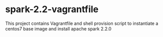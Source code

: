 # spark-2.2-vagrantfile
This project contains Vagrantfile  and shell provision script to instantiate a  centos7 base image and install apache spark 2.2.0
